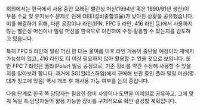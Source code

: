 회의에서는 한국에서 사용 중인 오래된 밸런싱 머신(1994년 혹은 1990/91년 생산)이 부품 수급 및 유지보수 문제로 인해 OEE(설비종합효율)가 낮아진 상황을 공유했습니다. 이를 해결하기 위해, 다른 공장이나 라인(IPN, FPC 5 라인, 416 라인 등)에서 사용하지 않는 밸런싱 머신이나 밀링 머신을 한국으로 이전하여 수정·활용할 수 있는지를 검토하고 있습니다.

특히 FPC 5 라인의 밀링 머신 한 대는 올여름 이후 라인 가동이 중단될 예정이라 재배치 가능성이 있고, 416 라인도 더 이상 필요하지 않아 활용할 수 있을 것으로 보입니다. 또한 FPC 7 라인은 폴라(Polar) 밀링 공정으로, 기존 장비를 약간 수정해 사용할 수 있을지를 알아보려 합니다. 과거에 SG(힐데스하임)에서 구매해 보관 중인 폴라 밀링 머신(몇 대가 창고에 있음) 역시 개조 후 재사용 가능 여부를 논의 중입니다.

다음 단계로 한국 쪽 담당자는 필요한 장비 사양이나 도면을 이메일로 공유하고, 그에 맞춰 독일 측 담당자들이 활용 가능한 장비를 구체적으로 확인·결정할 계획입니다.